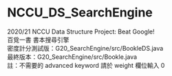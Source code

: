 # NCCU_DS_SearchEngine
2020/21 NCCU Data Structure Project: Beat Google!  
百覓一書 書本搜尋引擎  
密度計分測試版：G20_SearchEngine/src/BookleDS.java  
最終版本：G20_SearchEngine/src/Bookle.java  
註：不需要的 advanced keyword 請於 weight 欄位輸入 0  
